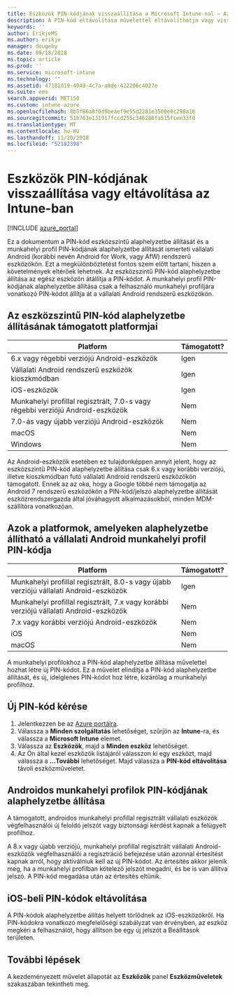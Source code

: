 ```yaml
---
title: Eszközök PIN-kódjának visszaállítása a Microsoft Intune-nal – Azure | Microsoft Docs
description: A PIN-kód eltávolítása művelettel eltávolíthatja vagy visszaállíthatja a PIN-kódot az Intune-nal kezelt vagy figyelt eszközökön.
keywords: ''
author: ErikjeMS
ms.author: erikje
manager: dougeby
ms.date: 09/18/2018
ms.topic: article
ms.prod: ''
ms.service: microsoft-intune
ms.technology: ''
ms.assetid: 47181d19-4049-4c7a-a8de-422206c4027e
ms.suite: ems
search.appverid: MET150
ms.custom: intune-azure
ms.openlocfilehash: 8b5f86a8f0d9beaef9e55d2281e3500e0c298a16
ms.sourcegitcommit: 51b763e131917fccd255c346286fa515fcee33f0
ms.translationtype: MT
ms.contentlocale: hu-HU
ms.lasthandoff: 11/20/2018
ms.locfileid: "52182398"
---
```

# <a name="reset-or-remove-a-device-passcode-in-intune"></a>Eszközök PIN-kódjának visszaállítása vagy eltávolítása az Intune-ban

[!INCLUDE [azure_portal](./includes/azure_portal.md)]

Ez a dokumentum a PIN-kód eszközszintű alaphelyzetbe állítását és a munkahelyi profil PIN-kódjának alaphelyzetbe állítását ismerteti vállalati Android (korábbi nevén Android for Work, vagy AfW) rendszerű eszközökön. Ezt a megkülönböztetést fontos szem előtt tartani, hiszen a követelmények eltérőek lehetnek. Az eszközszintű PIN-kód alaphelyzetbe állítása az egész eszközön átállítja a PIN-kódot. A munkahelyi profil PIN-kódjának alaphelyzetbe állítása csak a felhasználó munkahelyi profiljára vonatkozó PIN-kódot állítja át a vállalati Android rendszerű eszközökön.

## <a name="supported-platforms-for-device-level-passcode-reset"></a>Az eszközszintű PIN-kód alaphelyzetbe állításának támogatott platformjai

| Platform | Támogatott? |
| ---- | ---- |
| 6.x vagy régebbi verziójú Android-eszközök | Igen |
| Vállalati Android rendszerű eszközök kioszkmódban | Igen |
| iOS-eszközök | Igen |
| Munkahelyi profillal regisztrált, 7.0-s vagy régebbi verziójú Android-eszközök | Nem |
| 7.0-ás vagy újabb verziójú Android-eszközök | Nem |
| macOS | Nem |
| Windows | Nem |

Az Android-eszközök esetében ez tulajdonképpen annyit jelent, hogy az eszközszintű PIN-kód alaphelyzetbe állítása csak 6.x vagy korábbi verziójú, illetve kioszkmódban futó vállalati Android rendszerű eszközökön támogatott. Ennek az az oka, hogy a Google többé nem támogatja az Android 7 rendszerű eszközökön a PIN-kód/jelszó alaphelyzetbe állítását eszközrendszergazda által jóváhagyott alkalmazásokból, minden MDM-szállítóra vonatkozóan.

## <a name="supported-platforms-for-android-enterprise-work-profile-passcode-reset"></a>Azok a platformok, amelyeken alaphelyzetbe állítható a vállalati Android munkahelyi profil PIN-kódja

| Platform | Támogatott? |
| ---- | ---- |
| Munkahelyi profillal regisztrált, 8.0-s vagy újabb verziójú vállalati Android-eszközök | Igen |
| Munkahelyi profillal regisztrált, 7.x vagy korábbi verziójú vállalati Android-eszközök | Nem |
| 7.x vagy korábbi verziójú Android-eszközök | Nem |
| iOS | Nem |
| macOS | Nem |

A munkahelyi profilokhoz a PIN-kód alaphelyzetbe állítása művelettel hozhat létre új PIN-kódot. Ez a művelet elindítja a PIN-kód alaphelyzetbe állítását, és új, ideiglenes PIN-kódot hoz létre, kizárólag a munkahelyi profilhoz. 

## <a name="reset-a-passcode"></a>Új PIN-kód kérése

1. Jelentkezzen be az [Azure portálra](https://portal.azure.com).
2. Válassza a **Minden szolgáltatás** lehetőséget, szűrjön az **Intune**-ra, és válassza a **Microsoft Intune** elemet.
3. Válassza az **Eszközök**, majd a **Minden eszköz** lehetőséget.
4. Az Ön által kezel eszközök listájáról válasszon ki egy eszközt, majd válassza a **...További** lehetőséget. Majd válassza a **PIN-kód eltávolítása** távoli eszközműveletet.

## <a name="reset-android-work-profile-passcodes"></a>Androidos munkahelyi profilok PIN-kódjának alaphelyzetbe állítása

A támogatott, androidos munkahelyi profillal regisztrált vállalati eszközök végfelhasználói új feloldó jelszót vagy biztonsági kérdést kapnak a felügyelt profilhoz.

A 8.x vagy újabb verziójú, munkahelyi profillal regisztrált vállalati Android-eszközök végfelhasználói a regisztráció befejezése után azonnal értesítést kapnak arról, hogy aktiválniuk kell az új PIN-kódot. Az értesítés akkor jelenik meg, ha a munkahelyi profilban kötelező jelszót megadni, és be is van állítva jelszó. A PIN-kód megadása után az értesítés eltűnik.


## <a name="remove-ios-passcodes"></a>iOS-beli PIN-kódok eltávolítása

A PIN-kódok alaphelyzetbe állítás helyett törlődnek az iOS-eszközökről. Ha PIN-kódokra vonatkozó megfelelőségi szabályzat van érvényben, az eszköz megkéri a felhasználót, hogy állítson be egy új jelszót a Beállítások területen.

## <a name="next-steps"></a>További lépések

A kezdeményezett művelet állapotát az **Eszközök** panel **Eszközműveletek** szakaszában tekintheti meg.
